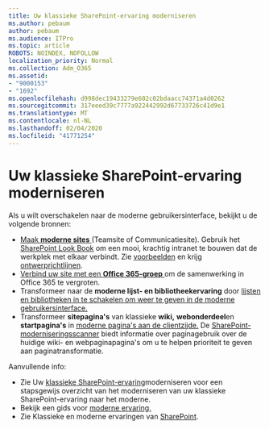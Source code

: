 ```yaml
---
title: Uw klassieke SharePoint-ervaring moderniseren
ms.author: pebaum
author: pebaum
ms.audience: ITPro
ms.topic: article
ROBOTS: NOINDEX, NOFOLLOW
localization_priority: Normal
ms.collection: Adm_O365
ms.assetid:
- "9000153"
- "1692"
ms.openlocfilehash: d998dec19433279e602c02bdaacc74371a4d0262
ms.sourcegitcommit: 317eeed39c7777a922442992d67733726c41d9e1
ms.translationtype: MT
ms.contentlocale: nl-NL
ms.lasthandoff: 02/04/2020
ms.locfileid: "41771254"
---
```

# <a name="modernize-your-classic-sharepoint-experience"></a>Uw klassieke SharePoint-ervaring moderniseren

Als u wilt overschakelen naar de moderne gebruikersinterface, bekijkt u de volgende bronnen:

- [Maak **moderne sites** ](https://support.office.com/article/create-a-team-site-in-sharepoint-ef10c1e7-15f3-42a3-98aa-b5972711777d) (Teamsite of Communicatiesite). Gebruik het [SharePoint Look Book](https://lookbook.microsoft.com/assets/SharePoint_lookbook_2019.pdf) om een mooi, krachtig intranet te bouwen dat de werkplek met elkaar verbindt. Zie [voorbeelden](https://lookbook.microsoft.com/) en krijg [ontwerprichtlijnen](https://spdesign.azurewebsites.net/).
- [Verbind uw site met een **Office 365-groep** ](https://docs.microsoft.com/sharepoint/dev/transform/modernize-connect-to-office365-group) om de samenwerking in Office 365 te vergroten.
- Transformeer naar de **moderne lijst- en bibliotheekervaring** door [lijsten en bibliotheken in te schakelen om weer te geven in de moderne gebruikersinterface.](https://docs.microsoft.com/sharepoint/dev/transform/modernize-userinterface-lists-and-libraries)
- Transformeer **sitepagina's** van klassieke **wiki,** **webonderdeel**en **startpagina's** in [moderne pagina's aan de clientzijde.](https://docs.microsoft.com/sharepoint/dev/transform/modernize-userinterface-site-pages) De [SharePoint-moderniseringsscanner](https://docs.microsoft.com/sharepoint/dev/transform/modernize-scanner) biedt informatie over paginagebruik over de huidige wiki- en webpaginapagina's om u te helpen prioriteit te geven aan paginatransformatie.

Aanvullende info:

- Zie Uw [klassieke SharePoint-ervaring](https://docs.microsoft.com/sharepoint/dev/transform/modernize-classic-sites)moderniseren voor een stapsgewijs overzicht van het moderniseren van uw klassieke SharePoint-ervaring naar het moderne.
- Bekijk een gids voor [moderne ervaring.](https://docs.microsoft.com/sharepoint/guide-to-sharepoint-modern-experience)
- Zie Klassieke en moderne ervaringen van [SharePoint](https://support.office.com/article/sharepoint-classic-and-modern-experiences-5725c103-505d-4a6e-9350-300d3ec7d73f).
